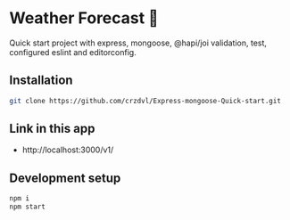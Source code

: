 # Weather Forecast :speak_no_evil:

Quick start project with express, mongoose, @hapi/joi validation, test, configured eslint and editorconfig.

## Installation

```sh
git clone https://github.com/crzdvl/Express-mongoose-Quick-start.git
```

## Link in this app 

- http://localhost:3000/v1/


## Development setup

```sh
npm i
npm start 
```
